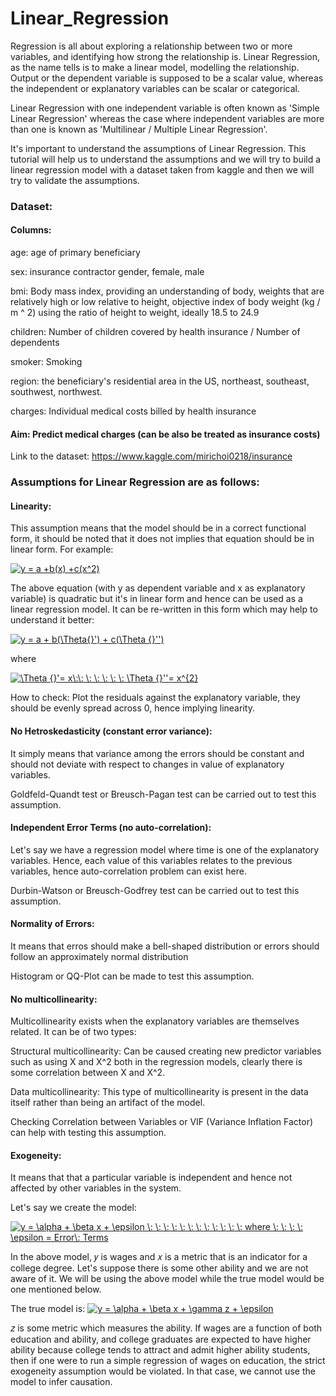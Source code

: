 # Linear_Regression

Regression is all about exploring a relationship between two or more variables, and identifying how strong the relationship is. Linear Regression, as the name tells is to make a linear model, modelling the relationship. Output or the dependent variable is supposed to be a scalar value, whereas the independent or explanatory variables can be scalar or categorical.

Linear Regression with one independent variable is often known as 'Simple Linear Regression' whereas the case where independent variables are more than one is known as 'Multilinear / Multiple Linear Regression'.

It's important to understand the assumptions of Linear Regression. This tutorial will help us to understand the assumptions and we will try to build a linear regression model with a dataset taken from kaggle and then we will try to validate the assumptions.

### Dataset:

#### Columns:

age: age of primary beneficiary

sex: insurance contractor gender, female, male

bmi: Body mass index, providing an understanding of body, weights that are relatively high or low relative to height,
objective index of body weight (kg / m ^ 2) using the ratio of height to weight, ideally 18.5 to 24.9

children: Number of children covered by health insurance / Number of dependents

smoker: Smoking

region: the beneficiary's residential area in the US, northeast, southeast, southwest, northwest.

charges: Individual medical costs billed by health insurance

#### Aim: Predict medical charges (can be also be treated as insurance costs)

Link to the dataset: https://www.kaggle.com/mirichoi0218/insurance


### Assumptions for Linear Regression are as follows:

#### Linearity:
This assumption means that the model should be in a correct functional form, it should be noted that it does not implies that equation should be in linear form. For example:

<a href="https://www.codecogs.com/eqnedit.php?latex=\dpi{150}&space;y&space;=&space;a&space;&plus;b(x)&space;&plus;c(x^2)" target="_blank"><img src="https://latex.codecogs.com/gif.latex?\dpi{150}&space;y&space;=&space;a&space;&plus;b(x)&space;&plus;c(x^2)" title="y = a +b(x) +c(x^2)" /></a>

The above equation (with y as dependent variable and x as explanatory variable) is quadratic but it's in linear form and hence can be used as a linear regression model. It can be re-written in this form which may help to understand it better:

<a href="https://www.codecogs.com/eqnedit.php?latex=\dpi{150}&space;y&space;=&space;a&space;&plus;&space;b(\Theta{}')&space;&plus;&space;c(\Theta&space;{}'')" target="_blank"><img src="https://latex.codecogs.com/gif.latex?\dpi{150}&space;y&space;=&space;a&space;&plus;&space;b(\Theta{}')&space;&plus;&space;c(\Theta&space;{}'')" title="y = a + b(\Theta{}') + c(\Theta {}'')" /></a>

where 

<a href="https://www.codecogs.com/eqnedit.php?latex=\dpi{150}&space;\Theta&space;{}'=&space;x\:\:&space;\:&space;\:&space;\:&space;\:&space;\:&space;\Theta&space;{}''=&space;x^{2}" target="_blank"><img src="https://latex.codecogs.com/gif.latex?\dpi{150}&space;\Theta&space;{}'=&space;x\:\:&space;\:&space;\:&space;\:&space;\:&space;\:&space;\Theta&space;{}''=&space;x^{2}" title="\Theta {}'= x\:\: \: \: \: \: \: \Theta {}''= x^{2}" /></a>

How to check: Plot the residuals against the explanatory variable, they should be evenly spread across 0, hence implying linearity.



#### No Hetroskedasticity (constant error variance):
It simply means that variance among the errors should be constant and should not deviate with respect to changes in value of explanatory variables.

Goldfeld-Quandt test or Breusch-Pagan test can be carried out to test this assumption.

#### Independent Error Terms (no auto-correlation):
Let's say we have a regression model where time is one of the explanatory variables. Hence, each value of this variables relates to the previous variables, hence auto-correlation problem can exist here.

Durbin-Watson or Breusch-Godfrey test can be carried out to test this assumption.

#### Normality of Errors:
It means that erros should make a bell-shaped distribution or errors should follow an approximately normal distribution

Histogram or QQ-Plot can be made to test this assumption.

#### No multicollinearity:
Multicollinearity exists when the explanatory variables are themselves related. It can be of two types:

Structural multicollinearity: Can be caused creating new predictor variables such as using X and X^2 both in the regression models, clearly there is some correlation between X and X^2.

Data multicollinearity: This type of multicollinearity is present in the data itself rather than being an artifact of the model.

Checking Correlation between Variables or VIF (Variance Inflation Factor) can help with testing this assumption.

#### Exogeneity:
It means that that a particular variable is independent and hence not affected by other variables in the system.

Let's say we create the model:

<a href="https://www.codecogs.com/eqnedit.php?latex=y&space;=&space;\alpha&space;&plus;&space;\beta&space;x&space;&plus;&space;\epsilon&space;\:&space;\:&space;\:&space;\:&space;\:&space;\:&space;\:&space;\:&space;\:&space;\:&space;\:&space;\:&space;where&space;\:&space;\:&space;\:&space;\:&space;\epsilon&space;=&space;Error\:&space;Terms" target="_blank"><img src="https://latex.codecogs.com/gif.latex?y&space;=&space;\alpha&space;&plus;&space;\beta&space;x&space;&plus;&space;\epsilon&space;\:&space;\:&space;\:&space;\:&space;\:&space;\:&space;\:&space;\:&space;\:&space;\:&space;\:&space;\:&space;where&space;\:&space;\:&space;\:&space;\:&space;\epsilon&space;=&space;Error\:&space;Terms" title="y = \alpha + \beta x + \epsilon \: \: \: \: \: \: \: \: \: \: \: \: where \: \: \: \: \epsilon = Error\: Terms" /></a>

In the above model, 𝑦 is wages and 𝑥 is a metric that is an indicator for a college degree. Let's suppose there is some other ability and we are not aware of it. We will be using the above model while the true model would be one mentioned below.

The true model is:
<a href="https://www.codecogs.com/eqnedit.php?latex=y&space;=&space;\alpha&space;&plus;&space;\beta&space;x&space;&plus;&space;\gamma&space;z&space;&plus;&space;\epsilon" target="_blank"><img src="https://latex.codecogs.com/gif.latex?y&space;=&space;\alpha&space;&plus;&space;\beta&space;x&space;&plus;&space;\gamma&space;z&space;&plus;&space;\epsilon" title="y = \alpha + \beta x + \gamma z + \epsilon" /></a>

𝑧 is some metric which measures the ability. If wages are a function of both education and ability, and college graduates are expected to have higher ability because college tends to attract and admit higher ability students, then if one were to run a simple regression of wages on education, the strict exogeneity assumption would be violated. In that case, we cannot use the model to infer causation.






